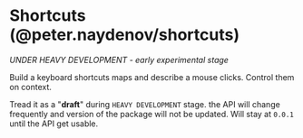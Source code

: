 # Shortcuts (@peter.naydenov/shortcuts)
*UNDER HEAVY DEVELOPMENT - early experimental stage*

Build a keyboard shortcuts maps and describe a mouse clicks. Control them on context.

Tread it as a "**draft**" during `HEAVY DEVELOPMENT` stage. the API will change frequently and version of the package will not be updated. Will stay at `0.0.1` until the API get usable.
